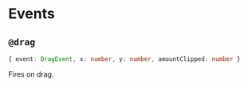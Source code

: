 # Events

## `@drag`

```typescript
{ event: DragEvent, x: number, y: number, amountClipped: number }
```

Fires on drag.
